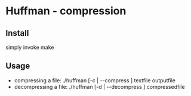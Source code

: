 # Huffman - compression

## Install
simply invoke make

## Usage
* compressing a file:   ./huffman [-c | --compress ] textfile outputfile
* decompressing a file: ./huffman [-d | --decompress ] compressedfile

